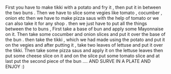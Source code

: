 First you have to make tikki with a potato and fry it , then put it in between the two buns . 
Then we have to slice some vegies like tomato , cocumber , onion  etc 
then we have to make pizza saus with the help of tomato or we can also take 
it for any shop .
then we just have to put all the things between the to buns ,
First take a base of bun and apply some Mayonnaise on it.
Then take some cocumber and onion slices and put it over the base of the bun .
then take the tikki , which we had made using the potato and put it on the vegies 
and after putting it , take two leaves of lettuse and put it over the tikki. Then take some 
pizza saus and apply it on the lettuse leaves then put some cheese slice on it and on the silce 
put some tomato slice and at last put the second piece of the bun .... AND SURVE IN A PLATE AND ENJOY :)  